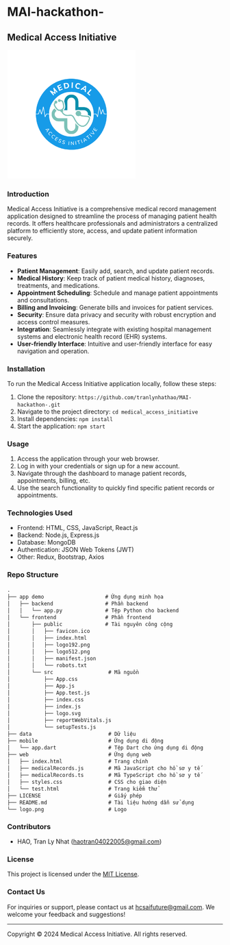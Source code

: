 # MAI-hackathon-

## Medical Access Initiative

<img src="logo.png" alt="Medical Access Initiative Logo" width="300">

### Introduction
Medical Access Initiative is a comprehensive medical record management application designed to streamline the process of managing patient health records. It offers healthcare professionals and administrators a centralized platform to efficiently store, access, and update patient information securely.

### Features
- **Patient Management**: Easily add, search, and update patient records.
- **Medical History**: Keep track of patient medical history, diagnoses, treatments, and medications.
- **Appointment Scheduling**: Schedule and manage patient appointments and consultations.
- **Billing and Invoicing**: Generate bills and invoices for patient services.
- **Security**: Ensure data privacy and security with robust encryption and access control measures.
- **Integration**: Seamlessly integrate with existing hospital management systems and electronic health record (EHR) systems.
- **User-friendly Interface**: Intuitive and user-friendly interface for easy navigation and operation.

### Installation
To run the Medical Access Initiative application locally, follow these steps:
1. Clone the repository: `https://github.com/tranlynhathao/MAI-hackathon-.git`
2. Navigate to the project directory: `cd medical_access_initiative`
3. Install dependencies: `npm install`
4. Start the application: `npm start`



### Usage
1. Access the application through your web browser.
2. Log in with your credentials or sign up for a new account.
3. Navigate through the dashboard to manage patient records, appointments, billing, etc.
4. Use the search functionality to quickly find specific patient records or appointments.

### Technologies Used
- Frontend: HTML, CSS, JavaScript, React.js
- Backend: Node.js, Express.js
- Database: MongoDB
- Authentication: JSON Web Tokens (JWT)
- Other: Redux, Bootstrap, Axios

### Repo Structure
```
.
├── app demo                    # Ứng dụng minh họa
│   ├── backend                 # Phần backend
│   │   └── app.py              # Tệp Python cho backend
│   └── frontend                # Phần frontend
│       ├── public              # Tài nguyên công cộng
│       │   ├── favicon.ico
│       │   ├── index.html
│       │   ├── logo192.png
│       │   ├── logo512.png
│       │   ├── manifest.json
│       │   └── robots.txt
│       └── src                  # Mã nguồn
│           ├── App.css
│           ├── App.js
│           ├── App.test.js
│           ├── index.css
│           ├── index.js
│           ├── logo.svg
│           ├── reportWebVitals.js
│           └── setupTests.js
├── data                         # Dữ liệu
├── mobile                       # Ứng dụng di động
│   └── app.dart                 # Tệp Dart cho ứng dụng di động
├── web                          # Ứng dụng web
│   ├── index.html               # Trang chính
│   ├── medicalRecords.js        # Mã JavaScript cho hồ sơ y tế
│   ├── medicalRecords.ts        # Mã TypeScript cho hồ sơ y tế
│   ├── styles.css               # CSS cho giao diện
│   └── test.html                # Trang kiểm thử
├── LICENSE                      # Giấy phép
├── README.md                    # Tài liệu hướng dẫn sử dụng
└── logo.png                     # Logo
```

### Contributors
- HAO, Tran Ly Nhat (haotran04022005@gmail.com)

### License
This project is licensed under the [MIT License](LICENSE).

### Contact Us
For inquiries or support, please contact us at hcsaifuture@gmail.com. We welcome your feedback and suggestions!

---
Copyright © 2024 Medical Access Initiative. All rights reserved.
